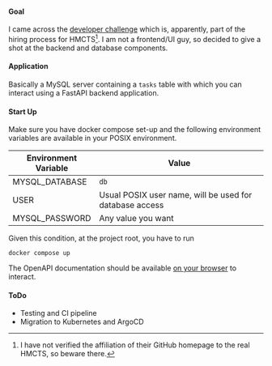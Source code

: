 #### Goal

I came across the [developer challenge](https://github.com/hmcts/dts-developer-challenge) which is, apparently, part of
the hiring process for HMCTS[^1]. I am not a frontend/UI guy, so decided to give a shot at the backend and database
components.

#### Application

Basically a MySQL server containing a `tasks` table with which you can interact using a FastAPI backend application.

#### Start Up

Make sure you have docker compose set-up and the following environment variables are available in your POSIX
environment.

| Environment <br/> Variable | Value                                                   
|----------------------------|---------------------------------------------------------|
| MYSQL_DATABASE             | `db`                                                    | 
| USER                       | Usual POSIX user name, will be used for database access | 
| MYSQL_PASSWORD             | Any value you want                                      | 

Given this condition, at the project root, you have to run

```Shell
docker compose up
```

The OpenAPI documentation should be available [on your browser](http://127.0.0.1:8080/docs) to interact.

#### ToDo

* Testing and CI pipeline
* Migration to Kubernetes and ArgoCD

[^1]: I have not verified the affiliation of their GitHub homepage to the real HMCTS, so beware there.
